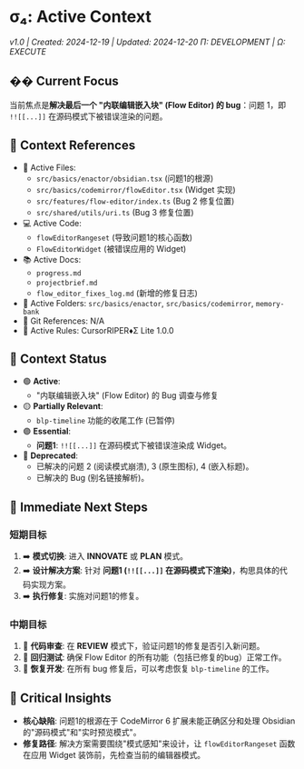 # σ₄: Active Context
*v1.0 | Created: 2024-12-19 | Updated: 2024-12-20*
*Π: DEVELOPMENT | Ω: EXECUTE*

## �� Current Focus
当前焦点是**解决最后一个 "内联编辑嵌入块" (Flow Editor) 的 bug**：问题 1，即 `!![[...]]` 在源码模式下被错误渲染的问题。

## 📎 Context References
- 📄 Active Files: 
  - `src/basics/enactor/obsidian.tsx` (问题1的根源)
  - `src/basics/codemirror/flowEditor.tsx` (Widget 实现)
  - `src/features/flow-editor/index.ts` (Bug 2 修复位置)
  - `src/shared/utils/uri.ts` (Bug 3 修复位置)
- 💻 Active Code: 
  - `flowEditorRangeset` (导致问题1的核心函数)
  - `FlowEditorWidget` (被错误应用的 Widget)
- 📚 Active Docs: 
  - `progress.md`
  - `projectbrief.md`
  - `flow_editor_fixes_log.md` (新增的修复日志)
- 📁 Active Folders: `src/basics/enactor`, `src/basics/codemirror`, `memory-bank`
- 🔄 Git References: N/A
- 📏 Active Rules: CursorRIPER♦Σ Lite 1.0.0

## 📡 Context Status
- 🟢 **Active**: 
  - "内联编辑嵌入块" (Flow Editor) 的 Bug 调查与修复
- 🟡 **Partially Relevant**: 
  - `blp-timeline` 功能的收尾工作 (已暂停)
- 🟣 **Essential**: 
  - **问题1**: `!![[...]]` 在源码模式下被错误渲染成 Widget。
- 🔴 **Deprecated**:
  - 已解决的问题 2 (阅读模式崩溃), 3 (原生图标), 4 (嵌入标题)。
  - 已解决的 Bug (别名链接解析)。

## 🎯 Immediate Next Steps

### 短期目标
1. ➡️ **模式切换**: 进入 **INNOVATE** 或 **PLAN** 模式。
2. ➡️ **设计解决方案**: 针对 **问题1 (`!![[...]]` 在源码模式下渲染)**，构思具体的代码实现方案。
3. ➡️ **执行修复**: 实施对问题1的修复。

### 中期目标
1. 🔄 **代码审查**: 在 **REVIEW** 模式下，验证问题1的修复是否引入新问题。
2. 🔄 **回归测试**: 确保 Flow Editor 的所有功能（包括已修复的bug）正常工作。
3. 🔄 **恢复开发**: 在所有 bug 修复后，可以考虑恢复 `blp-timeline` 的工作。

## 🚨 Critical Insights
- **核心缺陷**: 问题1的根源在于 CodeMirror 6 扩展未能正确区分和处理 Obsidian 的"源码模式"和"实时预览模式"。
- **修复路径**: 解决方案需要围绕"模式感知"来设计，让 `flowEditorRangeset` 函数在应用 Widget 装饰前，先检查当前的编辑器模式。